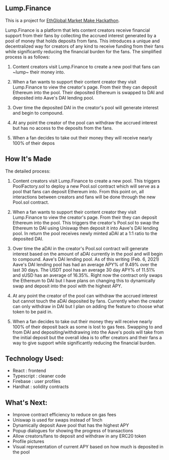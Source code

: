## Lump.Finance

This is a project for [EthGlobal Market Make Hackathon](https://marketmake.ethglobal.co/).

Lump.Finance is a platform that lets content creators receive financial support from their fans by collecting the accrued interest generated by a pool of money that holds deposits from fans. This introduces a unique and decentralized way for creators of any kind to receive funding from their fans while significantly reducing the financial burden for the fans. The simplified process is as follows:

1. Content creators visit Lump.Finance to create a new pool that fans can ~lump~ their money into.

2. When a fan wants to support their content creator they visit Lump.Finance to view the creator's page. From their they can deposit Ethereum into the pool. Their deposited Ethereum is swapped to DAI and deposited into Aave's DAI lending pool.

3. Over time the deposited DAI in the creator's pool will generate interest and begin to compound.

4. At any point the creator of the pool can withdraw the accrued interest but has no access to the deposits from the fans.

5. When a fan decides to take out their money they will receive nearly 100% of their depos



## How It's Made
The detailed process:

1. Content creators visit Lump.Finance to create a new pool. This triggers PoolFactory.sol to deploy a new Pool.sol contract which will serve as a pool that fans can deposit Ethereum into. From this point on, all interactions between creators and fans will be done through the new Pool.sol contract.

2. When a fan wants to support their content creator they visit Lump.Finance to view the creator's page. From their they can deposit Ethereum into the pool. This triggers the creator's Pool.sol to swap the Ethereum to DAI using Uniswap then deposit it into Aave's DAI lending pool. In return the pool receives newly minted aDAI at a 1:1 ratio to the deposited DAI.

3. Over time the aDAI in the creator's Pool.sol contract will generate interest based on the amount of aDAI currently in the pool and will begin to compound. Aave's DAI lending pool. As of this writing (Feb. 6, 2021) Aave's DAI lending pool has had an average APY% of 9.49% over the last 30 days. The USDT pool has an average 30 day APY% of 11.51% and sUSD has an average of 16.35%. Right now the contract only swaps the Ethereum to DAI but I have plans on changing this to dynamically swap and deposit into the pool with the highest APY. 

4. At any point the creator of the pool can withdraw the accrued interest but cannot touch the aDAI deposited by fans. Currently when the creator can only withdraw in DAI but I plan on adding the feature to choose what token to be paid in.

5. When a fan decides to take out their money they will receive nearly 100% of their deposit back as some is lost to gas fees. Swapping to and from DAI and depositing/withdrawing into the Aave's pools will take from the initial deposit but the overall idea is to offer creators and their fans a way to give support while significantly reducing the financial burden.


## Technology Used:
 - React : frontend
 - Typescript : cleaner code
 - Firebase : user profiles
 - Hardhat : solidity contracts 

 
## What's Next:
 - Improve contract efficiency to reduce on gas fees
 - Uniswap is used for swaps instead of 1inch
 - Dynamically deposit Aave pool that has the highest APY
 - Popup dialogues for showing the progress of transactions
 - Allow creators/fans to deposit and withdraw in any ERC20 token
 - Profile pictures
 - Visual representation of current APY based on how much is deposited in the pool
